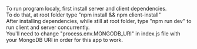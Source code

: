 To run program localy, first install server and client dependencies. <br />
To do that, at root folder type "npm install && npm client-install" <br />
After installing dependencies, while still at root folder, type "npm run dev" to run client and server concurrently. <br />
You'll need to change "process.env.MONGODB_URI" in index.js file with your MongoDB URI in order for this app to work.
